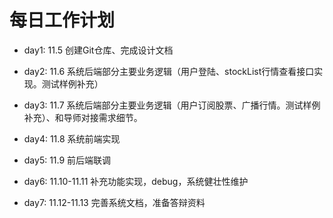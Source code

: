 # 每日工作计划

- day1: 11.5 创建Git仓库、完成设计文档

- day2: 11.6 系统后端部分主要业务逻辑（用户登陆、stockList行情查看接口实现。测试样例补充）

- day3: 11.7 系统后端部分主要业务逻辑（用户订阅股票、广播行情。测试样例补充）、和导师对接需求细节。

- day4: 11.8 系统前端实现

- day5: 11.9 前后端联调

- day6: 11.10-11.11 补充功能实现，debug，系统健壮性维护

- day7: 11.12-11.13 完善系统文档，准备答辩资料



